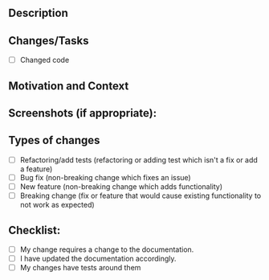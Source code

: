 <!--- Provide a general summary of your changes in the Title above -->

## Description
<!--- Describe your changes in detail -->

## Changes/Tasks
<!--- Add your changes or task as points (descriptions can be TL;DR) -->
- [ ] Changed code

## Motivation and Context
<!--- Why is this change required? What problem does it solve? -->
<!--- If it fixes an open issue, please link to the issue here. -->

## Screenshots (if appropriate):
<!--- If not delete the sub-heading above -->

## Types of changes
<!--- What types of changes does your code introduce? Put an `x` in all the boxes that apply: -->
- [ ] Refactoring/add tests (refactoring or adding test which isn't a fix or add a feature)
- [ ] Bug fix (non-breaking change which fixes an issue)
- [ ] New feature (non-breaking change which adds functionality)
- [ ] Breaking change (fix or feature that would cause existing functionality to not work as expected)

## Checklist:
<!--- Go over all the following points, and put an `x` in all the boxes that apply. -->
- [ ] My change requires a change to the documentation.
- [ ] I have updated the documentation accordingly.
- [ ] My changes have tests around them
